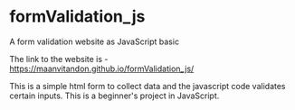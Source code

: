 # formValidation_js
A form validation website as JavaScript basic

The link to the website is - https://maanvitandon.github.io/formValidation_js/

This is a simple html form to collect data and the javascript code validates certain inputs. This is a beginner's project in JavaScript.
